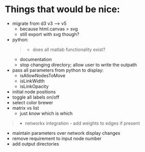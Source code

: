 # Things that would be nice:
- migrate from d3 v3 --> v5
    - because html.canvas > svg
    - still export with svg though?
- python:
    > - does all matlab functionality exist?
    - documentation
    - stop changing directory; allow user to write the outpath
- pass all parameters from python to display:
    - isAllowNodesToMove
    - isLinkWidth
    - isLinkOpacity
- initial node positions
- toggle all labels on/off
- select color brewer
- matrix vs list
    - just _know_ which is which
> - networkx integration
    - add weights to edges if present
- maintain parameters over network display changes
- remove requirement to input node number
- add output directories
